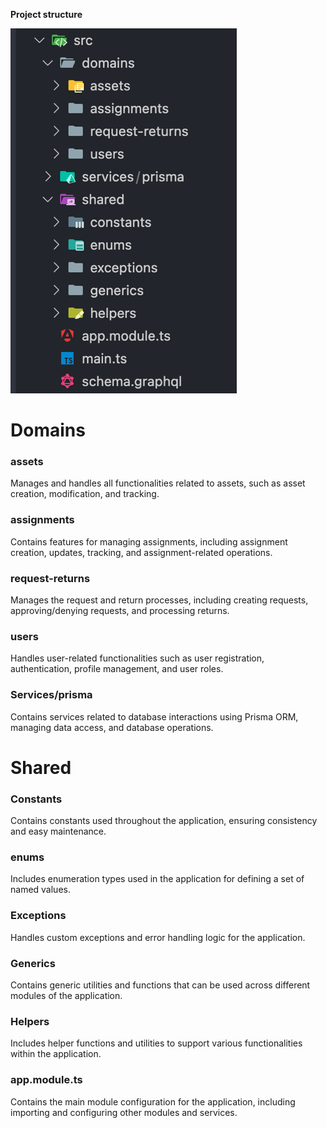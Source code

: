 
**Project structure**

![image.png](/.attachments/image-0ba231b6-ab53-425d-9d4f-a1eb82ac363b.png)
# Domains

### assets
Manages and handles all functionalities related to assets, such as asset creation, modification, and tracking.

### assignments
Contains features for managing assignments, including assignment creation, updates, tracking, and assignment-related operations.

### request-returns
Manages the request and return processes, including creating requests, approving/denying requests, and processing returns.

### users
Handles user-related functionalities such as user registration, authentication, profile management, and user roles.

### Services/prisma
Contains services related to database interactions using Prisma ORM, managing data access, and database operations.

# Shared

### Constants
Contains constants used throughout the application, ensuring consistency and easy maintenance.

### enums
Includes enumeration types used in the application for defining a set of named values.

### Exceptions
Handles custom exceptions and error handling logic for the application.

### Generics
Contains generic utilities and functions that can be used across different modules of the application.

### Helpers
Includes helper functions and utilities to support various functionalities within the application.

### app.module.ts
Contains the main module configuration for the application, including importing and configuring other modules and services.

